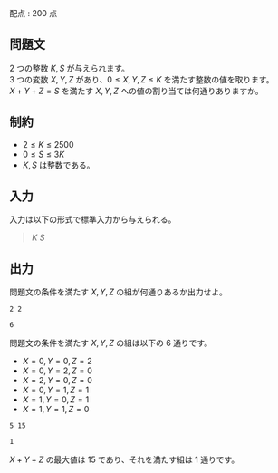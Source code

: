 配点 : $200$ 点

## 問題文

$2$ つの整数 $K,S$ が与えられます。<br>
$3$ つの変数 $X,Y,Z$ があり、$0 \leq X,Y,Z \leq K$ を満たす整数の値を取ります。<br>
$X + Y + Z = S$ を満たす $X,Y,Z$ への値の割り当ては何通りありますか。  

## 制約

- $2 \leq K \leq 2500$
- $0 \leq S \leq 3K$
- $K,S$ は整数である。

## 入力

入力は以下の形式で標準入力から与えられる。  

> $K$ $S$

## 出力

問題文の条件を満たす $X,Y,Z$ の組が何通りあるか出力せよ。

```input1
2 2
```

```output1
6
```

問題文の条件を満たす $X,Y,Z$ の組は以下の $6$ 通りです。  

- $X = 0, Y = 0, Z = 2$
- $X = 0, Y = 2, Z = 0$
- $X = 2, Y = 0, Z = 0$
- $X = 0, Y = 1, Z = 1$
- $X = 1, Y = 0, Z = 1$
- $X = 1, Y = 1, Z = 0$

```input2
5 15
```

```output2
1
```

$X + Y + Z$ の最大値は $15$ であり、それを満たす組は $1$ 通りです。